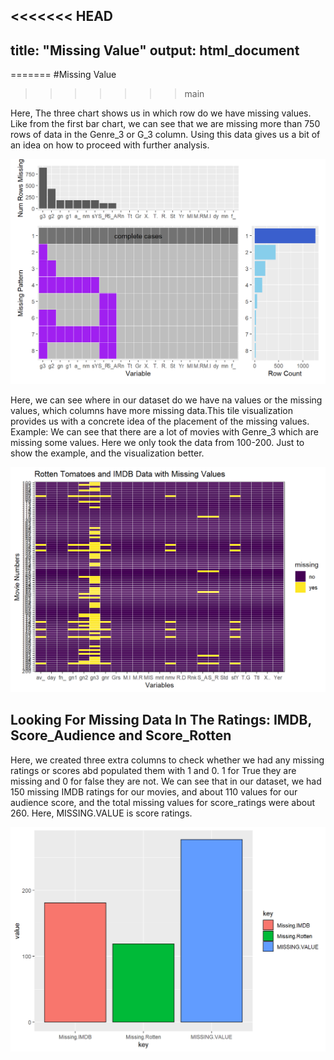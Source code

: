 <<<<<<< HEAD
---
title: "Missing Value"
output: html_document
---
=======
#Missing Value
>>>>>>> main




Here, 
The three chart shows us in which row do we have missing values. Like from the first bar chart, we can see that we are missing more than 750 rows of data in the Genre_3 or G_3 column. Using this data gives us a bit of an idea on how to proceed with further analysis.

<img src="04-missing_files/figure-html/unnamed-chunk-1-1.png" width="672" />

Here, we can see where in our dataset do we have na values or the missing values, which columns have more missing data.This tile visualization provides us with a concrete idea of the placement of the missing values. Example: We can see that there are a lot of movies with Genre_3 which are missing some values. Here we only took the data from 100-200. Just to show the example, and the visualization better.

<img src="04-missing_files/figure-html/unnamed-chunk-2-1.png" width="672" />

## Looking For Missing Data In The Ratings: IMDB, Score_Audience and Score_Rotten
Here, we created three extra columns to check whether we had any missing ratings or scores abd populated them with 1 and 0. 1 for True they are missing and 0 for false they are not. We can see that in our dataset, we had 150 missing IMDB ratings for our movies, and about 110 values for our audience score, and the total missing values for score_ratings were about 260. Here, MISSING.VALUE is score ratings.

<img src="04-missing_files/figure-html/unnamed-chunk-3-1.png" width="672" />

